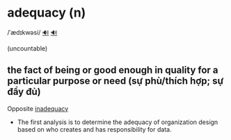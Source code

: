 # adequacy (n)

/ˈædɪkwəsi/ [🔊](https://www.oxfordlearnersdictionaries.com/media/english/uk_pron/a/ade/adequ/adequacy__gb_1.mp3) [🔊](https://www.oxfordlearnersdictionaries.com/media/english/us_pron/a/ade/adequ/adequacy__us_1.mp3)

(uncountable)

## the fact of being or good enough in quality for a particular purpose or need (sự phù/thích hợp; sự đầy đủ)

Opposite [inadequacy]()

- The first analysis is to determine the adequacy of organization design based on who creates and has responsibility for data.